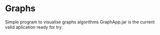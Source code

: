# Graphs
Simple program to visualise graphs algorithms
GraphApp.jar is the current valid aplication ready for try.

